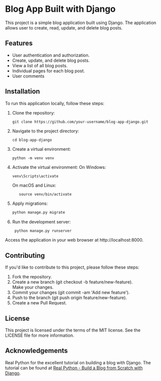 # Blog App Built with Django

This project is a simple blog application built using Django. The application allows user to create, read, update, and delete blog posts.

## Features

- User authentication and authorization.
- Create, update, and delete blog posts.
- View a list of all blog posts.
- Individual pages for each blog post.
- User comments

## Installation

To run this application locally, follow these steps:

1. Clone the repository:

   ```
   git clone https://github.com/your-username/blog-app-django.git
   ```

2. Navigate to the project directory:

   ```
   cd blog-app-django
   ```

3. Create a virtual environment:

   ```
   python -m venv venv
   ```
4. Activate the virtual environment:
   On Windows:

     ```bash
     venv\Scripts\activate
     ```
   On macOS and Linux:
   ```
      source venv/bin/activate
   ```
 
5. Apply migrations:
    ```bash 
    python manage.py migrate
    ```
6. Run the development server:
   ```
    python manage.py runserver
   ```
Access the application in your web browser at http://localhost:8000.

## Contributing
If you'd like to contribute to this project, please follow these steps:
<ol>
   <li>Fork the repository.</li>
   <li>Create a new branch (git checkout -b feature/new-feature).</li>
   Make your changes.
   <li>Commit your changes (git commit -am 'Add new feature').</li>
   <li>Push to the branch (git push origin feature/new-feature).</li>
   <li>Create a new Pull Request.</li>
</ol>

## License
This project is licensed under the terms of the MIT license. See the LICENSE file for more information.

## Acknowledgements
Real Python for the excellent tutorial on building a blog with Django.
The tutorial can be found at [Real Python - Build a Blog from Scratch with Django](https://realpython.com/build-a-blog-from-scratch-django/).